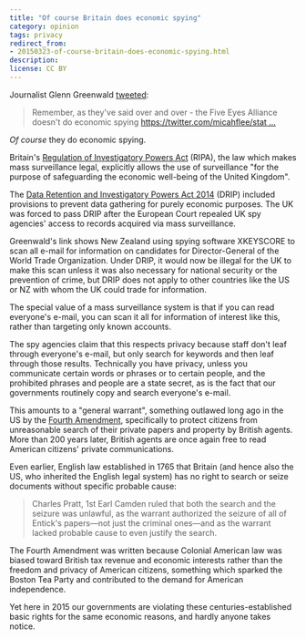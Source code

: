 ```yaml
---
title: "Of course Britain does economic spying"
category: opinion
tags: privacy
redirect_from:
- 20150323-of-course-britain-does-economic-spying.html
description: 
license: CC BY
---
```


Journalist Glenn Greenwald [tweeted](https://twitter.com/ggreenwald/status/579734648542089218):

> Remember, as they've said over and over - the Five Eyes Alliance
> doesn't do economic
> spying [https://twitter.com/micahflee/stat ...](https://twitter.com/micahflee/status/579733521335394304)

_Of course_ they do economic spying.

Britain's [Regulation of Investigatory Powers Act](https://en.wikipedia.org/wiki/Regulation_of_Investigatory_Powers_Act_2000)
(RIPA), the law which makes mass surveillance legal,
explicitly allows the use of surveillance "for the purpose of
safeguarding the economic well-being of the United Kingdom".

The [Data Retention and Investigatory Powers Act 2014](https://en.wikipedia.org/wiki/Data_Retention_and_Investigatory_Powers_Act_2014)
(DRIP) included provisions to prevent data gathering for purely
economic purposes. The UK was forced to pass DRIP after the European
Court repealed UK spy agencies' access to records acquired via mass
surveillance.

Greenwald's link shows New Zealand using spying software XKEYSCORE to
scan all e-mail for information on candidates for Director-General of
the World Trade Organization. Under DRIP, it would now be illegal for
the UK to make this scan unless it was also necessary for national
security or the prevention of crime, but DRIP does not apply to other
countries like the US or NZ with whom the UK could trade for information.

The special value of a mass surveillance system is that if you can read
everyone's e-mail, you can scan it all for information of interest like
this, rather than targeting only known accounts.

The spy agencies claim that this respects privacy because staff don't
leaf through everyone's e-mail, but only search for keywords and then
leaf through those results. Technically you have privacy, unless you
communicate certain words or phrases or to certain people, and the
prohibited phrases and people are a state secret, as is the fact
that our governments routinely copy and search everyone's e-mail.

This amounts to a "general warrant", something outlawed long ago in
the US by the [Fourth Amendment](https://en.wikipedia.org/wiki/Fourth_Amendment_to_the_United_States_Constitution),
specifically to protect citizens from unreasonable search of their
private papers and property by British agents. More than 200 years
later, British agents are once again free to read American citizens'
private communications.

Even earlier, English law established in 1765 that Britain (and hence
also the US, who inherited the English legal system) has no right to
search or seize documents without specific probable cause:

> Charles Pratt, 1st Earl Camden ruled that both the search and the
> seizure was unlawful, as the warrant authorized the seizure of all
> of Entick's papers—not just the criminal ones—and as the warrant
> lacked probable cause to even justify the search.

The Fourth Amendment was written because Colonial American law was
biased toward British tax revenue and economic interests rather than the
freedom and privacy of American citizens, something which sparked the
Boston Tea Party and contributed to the demand for American independence.

Yet here in 2015 our governments are violating these centuries-established
basic rights for the same economic reasons, and hardly anyone takes notice.
